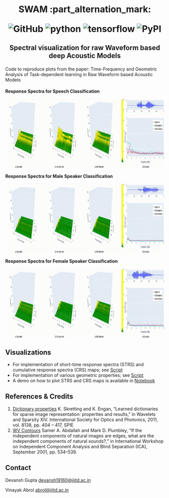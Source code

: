 <h1 align="center">
<p>SWAM :part_alternation_mark:</p>
<p align="center">
<img alt="GitHub" src="https://img.shields.io/github/license/cross-caps/AFLI?color=green&logo=GNU&logoColor=green">
<img alt="python" src="https://img.shields.io/badge/python-%3E%3D3.8-blue?logo=python">
<img alt="tensorflow" src="https://img.shields.io/badge/tensorflow-%3D2.5.0-orange?logo=tensorflow">
<img alt="PyPI" src="https://img.shields.io/badge/release-v1.0-brightgreen?logo=apache&logoColor=brightgreen">
</p>
</h1>

<h2 align="center">
<p>Spectral visualization for raw Waveform based deep Acoustic Models</p>
</h2>

Code to reproduce plots from the paper:
Time-Frequency and Geometric Analysis of Task-dependent learning in Raw Waveform based Acoustic Models

<h4 align="centre"> 
    <p align="centre" > Response Spectra for Speech Classification</p>
    <img src="https://github.com/Cross-Caps/SWAM/blob/main/Plots/speech_classification_3dplots.gif" width="3000" height="220" />
    <p align="centre" > Response Spectra for Male Speaker Classification</p>
    <img src="https://github.com/Cross-Caps/SWAM/blob/main/Plots/speaker_male_classification_3dplots.gif" width="3000" height="220" />
    <p align="centre" > Response Spectra for Female Speaker Classification</p>
    <img src="https://github.com/Cross-Caps/SWAM/blob/main/Plots/speaker_female_classification_3dplots.gif" width="3000" height="220" />
</h4>

## Visualizations

- For implementation of short-time response spectra (STRS) and cumulative response spectra (CRS) maps; see [Script](./acousvis/spectral_properties.py)
- For implementation of various geometric properties; see [Script](./acousvis/geometric_properties.py)
- A demo on how to plot STRS and CRS maps is available in [Notebook](./acousvis/demo.ipynb)

## References & Credits

1. [Dictionary properties](https://www.ux.uis.no/~karlsk/dle/dictprop.m) K. Skretting and K. Engan, “Learned dictionaries for sparse image representation: properties and results,” in Wavelets and Sparsity XIV. International Society for Optics and Photonics, 2011, vol. 8138, pp. 404 – 417, SPIE
2. [WV Contours]() Samer A. Abdallah and Mark D. Plumbley,   “If the independent components of natural images are edges, what are the independent components of natural sounds?,” in International Workshop on Independent Component Analysis and Blind Separation (ICA), September 2001, pp. 534–539.

## Contact 

Devansh Gupta <devansh19160@iiitd.ac.in>

Vinayak Abrol <abrol@iiitd.ac.in>
